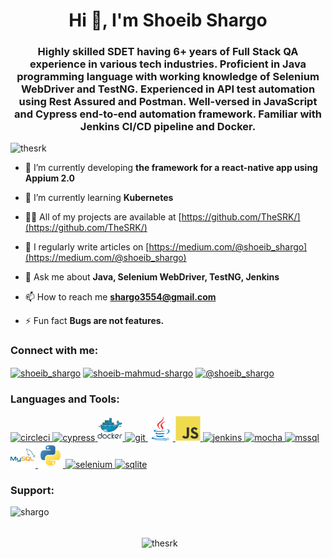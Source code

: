 <h1 align="center">Hi 👋, I'm Shoeib Shargo</h1>
<h3 align="center">Highly skilled SDET having 6+ years of Full Stack QA experience in various tech industries. Proficient in Java
programming language with working knowledge of Selenium WebDriver and TestNG. Experienced in API test automation
using Rest Assured and Postman. Well-versed in JavaScript and Cypress end-to-end automation framework. Familiar with
Jenkins CI/CD pipeline and Docker.</h3>

<p align="left"> <img src="https://komarev.com/ghpvc/?username=thesrk&label=Profile%20views&color=0e75b6&style=flat" alt="thesrk" /> </p>


- 🔭 I’m currently developing **the framework for a react-native app using Appium 2.0**

- 🌱 I’m currently learning **Kubernetes**

- 👨‍💻 All of my projects are available at [https://github.com/TheSRK/](https://github.com/TheSRK/)

- 📝 I regularly write articles on [https://medium.com/@shoeib_shargo](https://medium.com/@shoeib_shargo)

- 💬 Ask me about **Java, Selenium WebDriver, TestNG, Jenkins**

- 📫 How to reach me **shargo3554@gmail.com**

- ⚡ Fun fact **Bugs are not features.**


<h3 align="left">Connect with me:</h3>
<p align="left">
<a href="https://dev.to/shoeib_shargo" target="blank"><img align="center" src="https://raw.githubusercontent.com/rahuldkjain/github-profile-readme-generator/master/src/images/icons/Social/devto.svg" alt="shoeib_shargo" height="30" width="40" /></a>
<a href="https://linkedin.com/in/shoeib-mahmud-shargo" target="blank"><img align="center" src="https://raw.githubusercontent.com/rahuldkjain/github-profile-readme-generator/master/src/images/icons/Social/linked-in-alt.svg" alt="shoeib-mahmud-shargo" height="30" width="40" /></a>
<a href="https://medium.com/@shoeib_shargo" target="blank"><img align="center" src="https://raw.githubusercontent.com/rahuldkjain/github-profile-readme-generator/master/src/images/icons/Social/medium.svg" alt="@shoeib_shargo" height="30" width="40" /></a>
</p>


<h3 align="left">Languages and Tools:</h3>
<p align="left"> <a href="https://circleci.com" target="_blank" rel="noreferrer"> <img src="https://www.vectorlogo.zone/logos/circleci/circleci-icon.svg" alt="circleci" width="40" height="40"/> </a> <a href="https://www.cypress.io" target="_blank" rel="noreferrer"> <img src="https://raw.githubusercontent.com/simple-icons/simple-icons/6e46ec1fc23b60c8fd0d2f2ff46db82e16dbd75f/icons/cypress.svg" alt="cypress" width="40" height="40"/> </a> <a href="https://www.docker.com/" target="_blank" rel="noreferrer"> <img src="https://raw.githubusercontent.com/devicons/devicon/master/icons/docker/docker-original-wordmark.svg" alt="docker" width="40" height="40"/> </a> <a href="https://git-scm.com/" target="_blank" rel="noreferrer"> <img src="https://www.vectorlogo.zone/logos/git-scm/git-scm-icon.svg" alt="git" width="40" height="40"/> </a> <a href="https://www.java.com" target="_blank" rel="noreferrer"> <img src="https://raw.githubusercontent.com/devicons/devicon/master/icons/java/java-original.svg" alt="java" width="40" height="40"/> </a> <a href="https://developer.mozilla.org/en-US/docs/Web/JavaScript" target="_blank" rel="noreferrer"> <img src="https://raw.githubusercontent.com/devicons/devicon/master/icons/javascript/javascript-original.svg" alt="javascript" width="40" height="40"/> </a> <a href="https://www.jenkins.io" target="_blank" rel="noreferrer"> <img src="https://www.vectorlogo.zone/logos/jenkins/jenkins-icon.svg" alt="jenkins" width="40" height="40"/> </a> <a href="https://mochajs.org" target="_blank" rel="noreferrer"> <img src="https://www.vectorlogo.zone/logos/mochajs/mochajs-icon.svg" alt="mocha" width="40" height="40"/> </a> <a href="https://www.microsoft.com/en-us/sql-server" target="_blank" rel="noreferrer"> <img src="https://www.svgrepo.com/show/303229/microsoft-sql-server-logo.svg" alt="mssql" width="40" height="40"/> </a> <a href="https://www.mysql.com/" target="_blank" rel="noreferrer"> <img src="https://raw.githubusercontent.com/devicons/devicon/master/icons/mysql/mysql-original-wordmark.svg" alt="mysql" width="40" height="40"/> </a> <a href="https://www.python.org" target="_blank" rel="noreferrer"> <img src="https://raw.githubusercontent.com/devicons/devicon/master/icons/python/python-original.svg" alt="python" width="40" height="40"/> </a> <a href="https://www.selenium.dev" target="_blank" rel="noreferrer"> <img src="https://raw.githubusercontent.com/detain/svg-logos/780f25886640cef088af994181646db2f6b1a3f8/svg/selenium-logo.svg" alt="selenium" width="40" height="40"/> </a> <a href="https://www.sqlite.org/" target="_blank" rel="noreferrer"> <img src="https://www.vectorlogo.zone/logos/sqlite/sqlite-icon.svg" alt="sqlite" width="40" height="40"/> </a> </p>


<h3 align="left">Support:</h3>
<p><a href="https://www.buymeacoffee.com/shargo"> <img align="left" src="https://cdn.buymeacoffee.com/buttons/v2/default-yellow.png" height="50" width="210" alt="shargo" /></a></p><br><br>

<p><img align="center" src="https://github-readme-stats.vercel.app/api/top-langs?username=thesrk&show_icons=true&locale=en&layout=compact" alt="thesrk" /></p>

